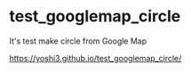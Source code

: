 # test_googlemap_circle
It's test make circle from Google Map

https://yoshi3.github.io/test_googlemap_circle/

